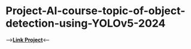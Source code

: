 # Project-AI-course-topic-of-object-detection-using-YOLOv5-2024
-->[**Link Project**](https://colab.research.google.com/drive/1hRJlCDvDuMALCEa2_PLdJ4BU5yyAdzG_?usp=sharing)<--
